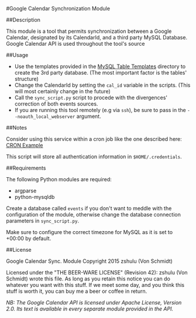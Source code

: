 #Google Calendar Synchronization Module 


##Description 

This module is a tool that permits synchronization between a Google
Calendar, designated by its CalendarId, and a third party MySQL Database.
Google Calendar API is used throughout the tool's source


##Usage

- Use the templates provided in the [MySQL Table Templates](https://github.com/vonSchmidt/GoogleCalendarSync/tree/master/MySQL_Table_Templates)
directory to create the 3rd party database. (The most important factor is the tables' structure)
- Change the CalendarId by setting the `cal_id` variable in the scripts.
(This will most certainly change in the future)
- Call the `sync_script.py` script to procede with the divergences'
correction of both events sources.
- If you are running this tool remotely (e.g via `ssh`), be sure to pass in the
`--noauth_local_webserver` argument.


##Notes

Consider using this service within a cron job like the one described here: 
[CRON Example](https://github.com/vonSchmidt/GoogleCalendarSync/tree/master/cronsched)


This script will store all authentication information in `$HOME/.credentials`.

##Requirements


The following Python modules are required:
- argparse
- python-mysqldb

Create a database called `events` if you don't want to meddle with the
configuration of the module, otherwise change the database connection
parameters in `sync_script.py`.

Make sure to configure the correct timezone for MySQL as it is set to +00:00 by
default.


##License

Google Calendar Sync. Module
Copyright 2015 zshulu (Von Schmidt)

Licensed under the "THE BEER-WARE LICENSE" (Revision 42):
zshulu (Von Schmidt) wrote this file. As long as you retain this notice you
can do whatever you want with this stuff. If we meet some day, and you think
this stuff is worth it, you can buy me a beer or coffee in return.

_NB: The Google Calendar API is licensed under Apache License, Version 2.0. Its
text is available in every separate module provided in the API._
